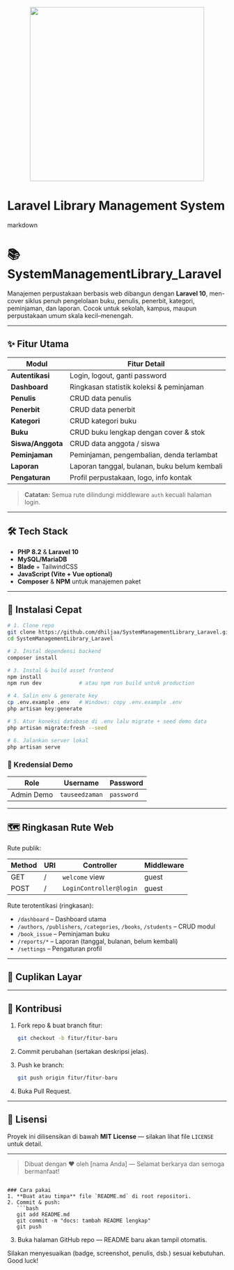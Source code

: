 <p align="center"><a href="https://laravel.com" target="_blank"><img src="https://raw.githubusercontent.com/laravel/art/master/logo-lockup/5%20SVG/2%20CMYK/1%20Full%20Color/laravel-logolockup-cmyk-red.svg" width="400"></a></p>

# Laravel Library Management System


markdown
# 📚 SystemManagementLibrary_Laravel

Manajemen perpustakaan berbasis web dibangun dengan **Laravel 10**, men-cover siklus penuh pengelolaan buku, penulis, penerbit, kategori, peminjaman, dan laporan. Cocok untuk sekolah, kampus, maupun perpustakaan umum skala kecil–menengah.

---

## ✨ Fitur Utama
| Modul | Fitur Detail |
|-------|--------------|
| **Autentikasi** | Login, logout, ganti password |
| **Dashboard** | Ringkasan statistik koleksi & peminjaman |
| **Penulis** | CRUD data penulis |
| **Penerbit** | CRUD data penerbit |
| **Kategori** | CRUD kategori buku |
| **Buku** | CRUD buku lengkap dengan cover & stok |
| **Siswa/Anggota** | CRUD data anggota / siswa |
| **Peminjaman** | Peminjaman, pengembalian, denda terlambat |
| **Laporan** | Laporan tanggal, bulanan, buku belum kembali |
| **Pengaturan** | Profil perpustakaan, logo, info kontak |

> **Catatan:** Semua rute dilindungi middleware `auth` kecuali halaman login.

---

## 🛠️ Tech Stack
- **PHP 8.2** & **Laravel 10**
- **MySQL/MariaDB**
- **Blade** + TailwindCSS
- **JavaScript (Vite + Vue optional)**
- **Composer** & **NPM** untuk manajemen paket

---

## 🚀 Instalasi Cepat

```bash
# 1. Clone repo
git clone https://github.com/dhiljaa/SystemManagementLibrary_Laravel.git
cd SystemManagementLibrary_Laravel

# 2. Instal dependensi backend
composer install

# 3. Instal & build asset frontend
npm install
npm run dev            # atau npm run build untuk production

# 4. Salin env & generate key
cp .env.example .env   # Windows: copy .env.example .env
php artisan key:generate

# 5. Atur koneksi database di .env lalu migrate + seed demo data
php artisan migrate:fresh --seed

# 6. Jalankan server lokal
php artisan serve
````

### 🔑 Kredensial Demo

| Role       | Username       | Password   |
| ---------- | -------------- | ---------- |
| Admin Demo | `tauseedzaman` | `password` |

---

## 🗺️ Ringkasan Rute Web

Rute publik:

| Method | URI | Controller              | Middleware |
| ------ | --- | ----------------------- | ---------- |
| GET    | /   | `welcome` view          | guest      |
| POST   | /   | `LoginController@login` | guest      |

Rute terotentikasi (ringkasan):

* `/dashboard` – Dashboard utama
* `/authors`, `/publishers`, `/categories`, `/books`, `/students` – CRUD modul
* `/book_issue` – Peminjaman buku
* `/reports/*` – Laporan (tanggal, bulanan, belum kembali)
* `/settings` – Pengaturan profil

---

## 📸 Cuplikan Layar

<!--
Tambahkan tangkapan layar di folder /screenshots lalu sematkan di sini, contoh:
![Dashboard](screenshots/dashboard.png)
-->

---

## 🤝 Kontribusi

1. Fork repo & buat branch fitur:

   ```bash
   git checkout -b fitur/fitur-baru
   ```
2. Commit perubahan (sertakan deskripsi jelas).
3. Push ke branch:

   ```bash
   git push origin fitur/fitur-baru
   ```
4. Buka Pull Request.

---

## 📝 Lisensi

Proyek ini dilisensikan di bawah **MIT License** — silakan lihat file `LICENSE` untuk detail.

---

> Dibuat dengan ❤ oleh \[nama Anda] — Selamat berkarya dan semoga bermanfaat!

````

### Cara pakai
1. **Buat atau timpa** file `README.md` di root repositori.
2. Commit & push:
   ```bash
   git add README.md
   git commit -m "docs: tambah README lengkap"
   git push
````

3. Buka halaman GitHub repo — README baru akan tampil otomatis.

Silakan menyesuaikan (badge, screenshot, penulis, dsb.) sesuai kebutuhan. Good luck!

